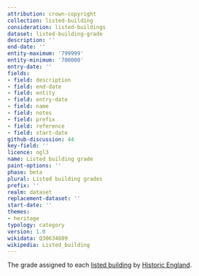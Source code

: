 ```yaml
---
attribution: crown-copyright
collection: listed-building
consideration: listed-buildings
dataset: listed-building-grade
description: ''
end-date: ''
entity-maximum: '799999'
entity-minimum: '700000'
entry-date: ''
fields:
- field: description
- field: end-date
- field: entity
- field: entry-date
- field: name
- field: notes
- field: prefix
- field: reference
- field: start-date
github-discussion: 44
key-field: ''
licence: ogl3
name: Listed building grade
paint-options: ''
phase: beta
plural: Listed building grades
prefix: ''
realm: dataset
replacement-dataset: ''
start-date: ''
themes:
- heritage
typology: category
version: 1.0
wikidata: Q30634609
wikipedia: Listed_building
---
```


The grade assigned to each [listed building](/dataset/listed-building) by [Historic England](https://historicengland.org.uk/).

